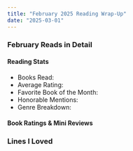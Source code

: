 ```yaml
---
title: "February 2025 Reading Wrap-Up"
date: "2025-03-01"
---
```


### February Reads in Detail

#### Reading Stats

- Books Read:
- Average Rating:
- Favorite Book of the Month:
- Honorable Mentions:
- Genre Breakdown:

#### Book Ratings & Mini Reviews

### Lines I Loved
